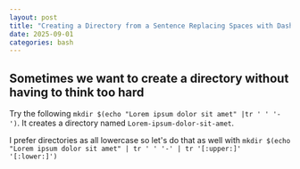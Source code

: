 ```yaml
---
layout: post
title: "Creating a Directory from a Sentence Replacing Spaces with Dashes"
date: 2025-09-01
categories: bash
---
```

## Sometimes we want to create a directory without having to think too hard
Try the following `mkdir $(echo "Lorem ipsum dolor sit amet" |tr ' ' '-')`. It creates a directory
named `Lorem-ipsum-dolor-sit-amet`.

I prefer directories as all lowercase so let's do that as well with
`mkdir $(echo "Lorem ipsum dolor sit amet" | tr ' ' '-' | tr '[:upper:]' '[:lower:]')`


